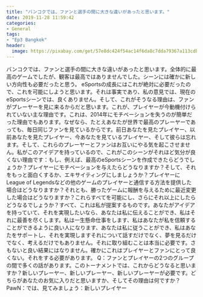 ```yaml
---
title: "バンコクでは、ファンと選手の間に大きな違いがあったと思います。"
date: 2019-11-28 11:59:42
categories:
- General
tags:
- "Ep3 Bangkok"
header:
  image: https://pixabay.com/get/57e8dc424f54ac14f6da8c7dda79367a113cdbe25b526c4870287fdd9744c25fb8_1280.png
---
```


バンコクでは、ファンと選手の間に大きな違いがあったと思います。全体的に最高のゲームでしたが、観客は最高ではありませんでした。シーンには確かに新しい方向性も必要だったと思う。 eSportsの成長にはこれが絶対に必要だったので、これを可能にしようと思います。それは事実であり、私の意見では、現在のeSportsシーンでは、良くありません。そして、これがそうなる理由は、ファンがプレーヤーを見に来るからだと思います。これが、プレイヤーが今動機付けられていない主な理由です。これは、2014年にモチベーションを失うのが簡単だった理由でもあります。なぜなら、たとえあなたが世界で最高のプレーヤーであっても、毎日同じファンを見ているからです。前日あなたを見たプレイヤー、以前あなたを見たプレイヤー、今あなたを見ているプレイヤー、そして彼らは忘れます。そして、これらのプレーヤーとファンはお互いにやる気を起こさせません。私がこのアイデアを持っているので、これがこのシーンがそれほど気分が良くない理由です：もし、例えば、最高のeSportsシーンを作成できたらどうでしょうか？プレイヤーにモチベーションを与えたらどうなりますか？そして、それをもっと面白くするか、エキサイティングにしましょうか？プレイヤーにLeague of Legendsなどの他のゲームのプレイヤーと通信する方法を提供した場合はどうなりますか？それとも、勝ったゲームに報酬を与えるために最近変更した場合はどうなりますか？これらすべてを可能にし、さらにそれ以上にしたらどうなるでしょうか？すべて、これは私が提案するものです。あなたがアイデアを持っていて、それを実現したいなら、あなたは私に伝えることができ、私はそれに最善を尽くします。私は一生懸命仕事をします、私はあなたが私を信頼することができるように良い人になります、あなたは私に従うことができ、私はあなたをサポートし、それを実現しますそれについて話すだけでなく、夢を見るだけでなく、考えるだけでもありません。それに取り組むことは本当に必要です。さもないと良い結果にはなりません。確かにこれはプレイヤーとファンにとって良くない。それをする必要があります。 Q：ファンとプレイヤーの2つのグループの間で多くの話があります。このトーナメントでは、これからどうなると思いますか？新しいプレーヤー、新しいプレーヤー、新しいプレーヤーが必要です。どちらがあなたのお気に入りだと思いますか、そしてその理由は何ですか？ PawN：では、見てみましょう：新しいプレイヤー
